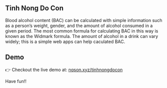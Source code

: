 ## Tinh Nong Do Con

Blood alcohol content (BAC) can be calculated with simple information such as a person’s weight, gender, and the amount of alcohol consumed in a given period. The most common formula for calculating BAC in this way is known as the Widmark formula. The amount of alcohol in a drink can vary widely; this is a simple web apps can help caculated BAC.

## Demo 

👉 Checkout the live demo at: [nqson.xyz/tinhnongdocon](https://nqson.xyz/tinhnongdocon)

Have fun!!

